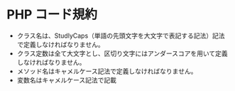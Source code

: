 # PHP コード規約
- クラス名は、StudlyCaps（単語の先頭文字を大文字で表記する記法）記法で定義しなければなりません。
- クラス定数は全て大文字とし、区切り文字にはアンダースコアを用いて定義しなければなりません。
- メソッド名はキャメルケース記法で定義しなければなりません。
- 変数名はキャメルケース記法で記載